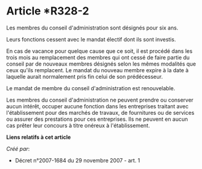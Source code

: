 # Article *R328-2

Les membres du conseil d'administration sont désignés pour six ans. 

Leurs fonctions cessent avec le mandat électif dont ils sont investis. 

En cas de vacance pour quelque cause que ce soit, il est procédé dans les trois mois au remplacement des membres qui ont
cessé de faire partie du conseil par de nouveaux membres désignés selon les mêmes modalités que ceux qu'ils remplacent. Le
mandat du nouveau membre expire à la date à laquelle aurait normalement pris fin celui de son prédécesseur. 

Le mandat de membre du conseil d'administration est renouvelable. 

Les membres du conseil d'administration ne peuvent prendre ou conserver aucun intérêt, occuper aucune fonction dans les
entreprises traitant avec l'établissement pour des marchés de travaux, de fournitures ou de services ou assurer des
prestations pour ces entreprises. Ils ne peuvent en aucun cas prêter leur concours à titre onéreux à l'établissement.

**Liens relatifs à cet article**

_Créé par_:

  - Décret n°2007-1684 du 29 novembre 2007 - art. 1

